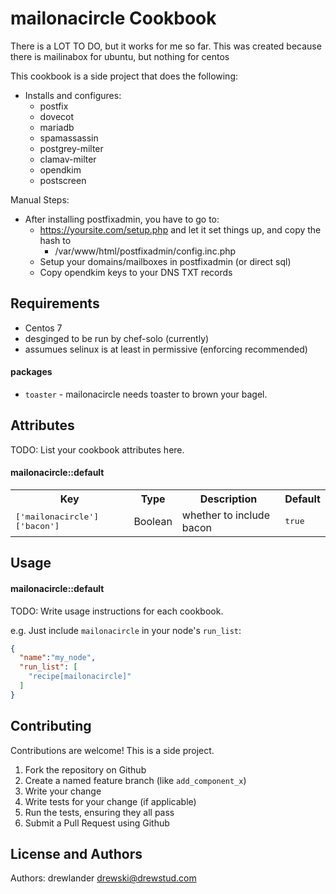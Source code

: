 mailonacircle Cookbook
======================
There is a LOT TO DO, but it works for me so far.
This was created because there is mailinabox for ubuntu, but nothing for centos

This cookbook is a side project that does the following:
* Installs and configures:
  * postfix
  * dovecot
  * mariadb
  * spamassassin
  * postgrey-milter
  * clamav-milter
  * opendkim
  * postscreen

Manual Steps:
* After installing postfixadmin, you have to go to:
  * https://yoursite.com/setup.php and let it set things up, and copy the hash to
    * /var/www/html/postfixadmin/config.inc.php 
  * Setup your domains/mailboxes in postfixadmin (or direct sql)
  * Copy opendkim keys to your DNS TXT records

Requirements
------------
  * Centos 7
  * desginged to be run by chef-solo (currently)
  * assumues selinux is at least in permissive (enforcing recommended)

#### packages
- `toaster` - mailonacircle needs toaster to brown your bagel.

Attributes
----------
TODO: List your cookbook attributes here.

#### mailonacircle::default
<table>
  <tr>
    <th>Key</th>
    <th>Type</th>
    <th>Description</th>
    <th>Default</th>
  </tr>
  <tr>
    <td><tt>['mailonacircle']['bacon']</tt></td>
    <td>Boolean</td>
    <td>whether to include bacon</td>
    <td><tt>true</tt></td>
  </tr>
</table>

Usage
-----
#### mailonacircle::default
TODO: Write usage instructions for each cookbook.

e.g.
Just include `mailonacircle` in your node's `run_list`:

```json
{
  "name":"my_node",
  "run_list": [
    "recipe[mailonacircle]"
  ]
}
```

Contributing
------------
Contributions are welcome! This is a side project. 
1. Fork the repository on Github
2. Create a named feature branch (like `add_component_x`)
3. Write your change
4. Write tests for your change (if applicable)
5. Run the tests, ensuring they all pass
6. Submit a Pull Request using Github

License and Authors
-------------------
Authors: drewlander <drewski@drewstud.com>

